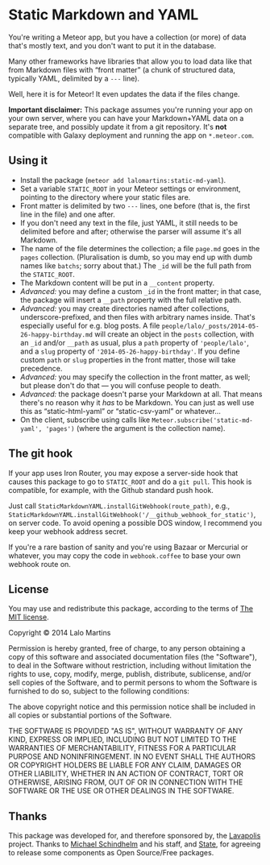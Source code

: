 # Static Markdown and YAML

You're writing a Meteor app, but you have a collection (or more) of data that's mostly text, and you don't want to put it in the database.

Many other frameworks have libraries that allow you to load data like that from Markdown files with “front matter” (a chunk of structured data, typically YAML, delimited by a `---` line).

Well, here it is for Meteor! It even updates the data if the files change.

**Important disclaimer:** This package assumes you're running your app on your own server, where you can have your Markdown+YAML data on a separate tree, and possibly update it from a git repository. It's **not** compatible with Galaxy deployment and running the app on `*.meteor.com`.

## Using it

- Install the package (`meteor add lalomartins:static-md-yaml`).
- Set a variable `STATIC_ROOT` in your Meteor settings or environment, pointing to the directory where your static files are.
- Front matter is delimited by two `---` lines, one before (that is, the first line in the file) and one after.
- If you don't need any text in the file, just YAML, it still needs to be delimited before and after; otherwise the parser will assume it's all Markdown.
- The name of the file determines the collection; a file `page.md` goes in the `pages` collection. (Pluralisation is dumb, so you may end up with dumb names like `batchs`; sorry about that.) The `_id` will be the full path from the `STATIC_ROOT`.
- The Markdown content will be put in a `__content` property.
- *Advanced:* you may define a custom `_id` in the front matter; in that case, the package will insert a `__path` property with the full relative path.
- *Advanced:* you may create directories named after collections, underscore-prefixed, and then files with arbitrary names inside. That's especially useful for e.g. blog posts. A file `people/lalo/_posts/2014-05-26-happy-birthday.md` will create an object in the `posts` collection, with an `_id` and/or `__path` as usual, plus a `path` property of `'people/lalo'`, and a `slug` property of `'2014-05-26-happy-birthday'`. If you define custom `path` or `slug` properties in the front matter, those will take precedence.
- *Advanced:* you may specify the collection in the front matter, as well; but please don't do that — you will confuse people to death.
- *Advanced:* the package doesn't parse your Markdown at all. That means there's no reason why it *has* to be Markdown. You can just as well use this as “static-html-yaml” or “static-csv-yaml” or whatever…
- On the client, subscribe using calls like `Meteor.subscribe('static-md-yaml', 'pages')` (where the argument is the collection name).

## The git hook

If your app uses Iron Router, you may expose a server-side hook that causes this package to go to `STATIC_ROOT` and do a `git pull`. This hook is compatible, for example, with the Github standard push hook.

Just call `StaticMarkdownYAML.installGitWebhook(route_path)`, e.g.,
`StaticMarkdownYAML.installGitWebhook('/__github_webhook_for_static')`, on server code. To avoid opening a possible DOS window, I recommend you keep your webhook address secret.

If you're a rare bastion of sanity and you're using Bazaar or Mercurial or whatever, you may copy the code in `webhook.coffee` to base your own webhook route on.

## License

You may use and redistribute this package, according to the terms of [The MIT license](http://opensource.org/licenses/MIT).

Copyright © 2014 Lalo Martins

Permission is hereby granted, free of charge, to any person obtaining a copy
of this software and associated documentation files (the "Software"), to deal
in the Software without restriction, including without limitation the rights
to use, copy, modify, merge, publish, distribute, sublicense, and/or sell
copies of the Software, and to permit persons to whom the Software is
furnished to do so, subject to the following conditions:

The above copyright notice and this permission notice shall be included in
all copies or substantial portions of the Software.

THE SOFTWARE IS PROVIDED "AS IS", WITHOUT WARRANTY OF ANY KIND, EXPRESS OR
IMPLIED, INCLUDING BUT NOT LIMITED TO THE WARRANTIES OF MERCHANTABILITY,
FITNESS FOR A PARTICULAR PURPOSE AND NONINFRINGEMENT. IN NO EVENT SHALL THE
AUTHORS OR COPYRIGHT HOLDERS BE LIABLE FOR ANY CLAIM, DAMAGES OR OTHER
LIABILITY, WHETHER IN AN ACTION OF CONTRACT, TORT OR OTHERWISE, ARISING FROM,
OUT OF OR IN CONNECTION WITH THE SOFTWARE OR THE USE OR OTHER DEALINGS IN
THE SOFTWARE.

## Thanks

This package was developed for, and therefore sponsored by, the [Lavapolis](http://lavapolis.com) project. Thanks to [Michael Schindhelm](http://michaelschindhelm.com/) and his staff, and [State](http://s-t-a-t-e.com), for agreeing to release some components as Open Source/Free packages.
